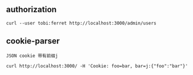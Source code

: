
## authorization

    curl --user tobi:ferret http://localhost:3000/admin/users

## cookie-parser

    JSON cookie 带有前缀j

`curl http://localhost:3000/ -H 'Cookie: foo=bar, bar=j:{"foo":"bar"}'`

